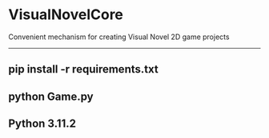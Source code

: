 # VisualNovelCore
Convenient mechanism for creating Visual Novel 2D game projects


---
pip install -r requirements.txt
---
python Game.py
---
Python 3.11.2
---
